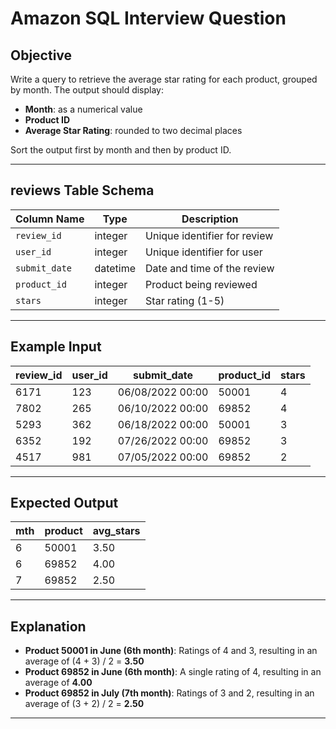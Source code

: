 # Amazon SQL Interview Question

## **Objective**
Write a query to retrieve the average star rating for each product, grouped by month. The output should display:
- **Month**: as a numerical value
- **Product ID**
- **Average Star Rating**: rounded to two decimal places

Sort the output first by month and then by product ID.

---

## **reviews Table Schema**

| Column Name | Type     | Description                  |
|-------------|----------|------------------------------|
| `review_id` | integer  | Unique identifier for review |
| `user_id`   | integer  | Unique identifier for user   |
| `submit_date` | datetime | Date and time of the review |
| `product_id` | integer  | Product being reviewed      |
| `stars`     | integer  | Star rating (1-5)           |

---

## **Example Input**

| review_id | user_id | submit_date       | product_id | stars |
|-----------|---------|-------------------|------------|-------|
| 6171      | 123     | 06/08/2022 00:00 | 50001      | 4     |
| 7802      | 265     | 06/10/2022 00:00 | 69852      | 4     |
| 5293      | 362     | 06/18/2022 00:00 | 50001      | 3     |
| 6352      | 192     | 07/26/2022 00:00 | 69852      | 3     |
| 4517      | 981     | 07/05/2022 00:00 | 69852      | 2     |

---

## **Expected Output**

| mth | product  | avg_stars |
|-----|----------|-----------|
| 6   | 50001    | 3.50      |
| 6   | 69852    | 4.00      |
| 7   | 69852    | 2.50      |

---

## **Explanation**
- **Product 50001 in June (6th month)**: Ratings of 4 and 3, resulting in an average of (4 + 3) / 2 = **3.50**
- **Product 69852 in June (6th month)**: A single rating of 4, resulting in an average of **4.00**
- **Product 69852 in July (7th month)**: Ratings of 3 and 2, resulting in an average of (3 + 2) / 2 = **2.50**

---
